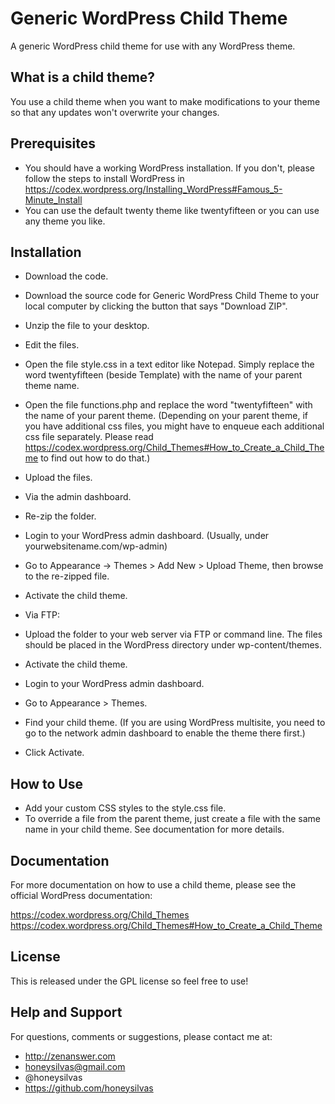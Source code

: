 # Generic WordPress Child Theme
A generic WordPress child theme for use with any WordPress theme.  


## What is a child theme?

You use a child theme when you want to make modifications to your theme so that any updates won't overwrite your changes.


## Prerequisites

 - You should have a working WordPress installation.  If you don't, please follow the steps to install WordPress in https://codex.wordpress.org/Installing_WordPress#Famous_5-Minute_Install
 - You can use the default twenty theme like twentyfifteen or you can use any theme you like.  


## Installation

 - Download the code.
  - Download the source code for Generic WordPress Child Theme to your local computer by clicking the button that says "Download ZIP".
  - Unzip the file to your desktop.
 
 - Edit the files.
  - Open the file style.css in a text editor like Notepad.  Simply replace the word twentyfifteen (beside Template) with the name of your parent theme name.
  - Open the file functions.php and replace the word "twentyfifteen" with the name of your parent theme.
 (Depending on your parent theme, if you have additional css files, you might have to enqueue each additional css file separately.   Please read https://codex.wordpress.org/Child_Themes#How_to_Create_a_Child_Theme to find out how to do that.)
 
 - Upload the files.
  - Via the admin dashboard.
   - Re-zip the folder.
   - Login to your WordPress admin dashboard.  (Usually, under yourwebsitename.com/wp-admin)
   - Go to Appearance -> Themes > Add New > Upload Theme, then browse to the re-zipped file.
   - Activate the child theme.
  
  - Via FTP:
   - Upload the folder to your web server via FTP or command line.  The files should be placed in the WordPress directory under wp-content/themes.

 - Activate the child theme.
  - Login to your WordPress admin dashboard.  
  - Go to Appearance > Themes.
  - Find your child theme.  (If you are using WordPress multisite, you need to go to the network admin dashboard to enable the theme there first.)
  - Click Activate.
 

## How to Use

 - Add your custom CSS styles to the style.css file.
 - To override a file from the parent theme, just create a file with the same name in your child theme.  See documentation for more details.
 
 
## Documentation

For more documentation on how to use a child theme, please see the official WordPress documentation:

https://codex.wordpress.org/Child_Themes
https://codex.wordpress.org/Child_Themes#How_to_Create_a_Child_Theme


## License

This is released under the GPL license so feel free to use!


## Help and Support

For questions, comments or suggestions, please contact me at:

 - http://zenanswer.com
 - honeysilvas@gmail.com
 - @honeysilvas
 - https://github.com/honeysilvas 